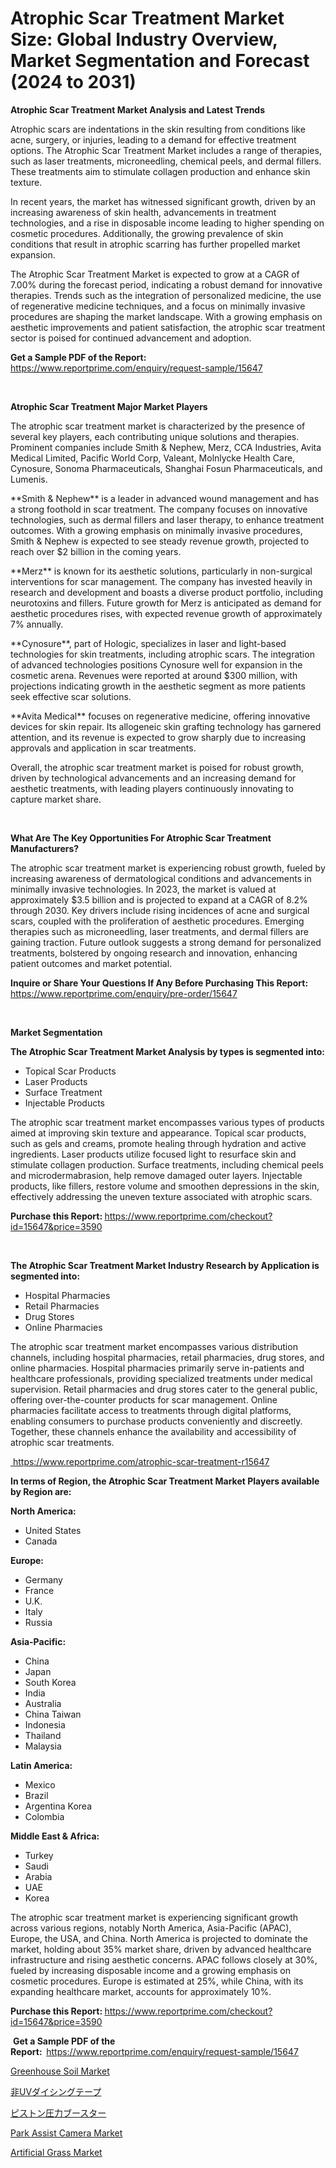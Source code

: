 <p><h1>Atrophic Scar Treatment Market Size: Global Industry Overview, Market Segmentation and Forecast (2024 to 2031)</h1></p><p><strong>Atrophic Scar Treatment Market Analysis and Latest Trends</strong></p>
<p><p>Atrophic scars are indentations in the skin resulting from conditions like acne, surgery, or injuries, leading to a demand for effective treatment options. The Atrophic Scar Treatment Market includes a range of therapies, such as laser treatments, microneedling, chemical peels, and dermal fillers. These treatments aim to stimulate collagen production and enhance skin texture.</p><p>In recent years, the market has witnessed significant growth, driven by an increasing awareness of skin health, advancements in treatment technologies, and a rise in disposable income leading to higher spending on cosmetic procedures. Additionally, the growing prevalence of skin conditions that result in atrophic scarring has further propelled market expansion.</p><p>The Atrophic Scar Treatment Market is expected to grow at a CAGR of 7.00% during the forecast period, indicating a robust demand for innovative therapies. Trends such as the integration of personalized medicine, the use of regenerative medicine techniques, and a focus on minimally invasive procedures are shaping the market landscape. With a growing emphasis on aesthetic improvements and patient satisfaction, the atrophic scar treatment sector is poised for continued advancement and adoption.</p></p>
<p><strong>Get a Sample PDF of the Report:&nbsp;</strong> <a href="https://www.reportprime.com/enquiry/request-sample/15647">https://www.reportprime.com/enquiry/request-sample/15647</a></p>
<p>&nbsp;</p>
<p><strong>Atrophic Scar Treatment Major Market Players</strong></p>
<p><p>The atrophic scar treatment market is characterized by the presence of several key players, each contributing unique solutions and therapies. Prominent companies include Smith & Nephew, Merz, CCA Industries, Avita Medical Limited, Pacific World Corp, Valeant, Molnlycke Health Care, Cynosure, Sonoma Pharmaceuticals, Shanghai Fosun Pharmaceuticals, and Lumenis.</p><p>**Smith & Nephew** is a leader in advanced wound management and has a strong foothold in scar treatment. The company focuses on innovative technologies, such as dermal fillers and laser therapy, to enhance treatment outcomes. With a growing emphasis on minimally invasive procedures, Smith & Nephew is expected to see steady revenue growth, projected to reach over $2 billion in the coming years.</p><p>**Merz** is known for its aesthetic solutions, particularly in non-surgical interventions for scar management. The company has invested heavily in research and development and boasts a diverse product portfolio, including neurotoxins and fillers. Future growth for Merz is anticipated as demand for aesthetic procedures rises, with expected revenue growth of approximately 7% annually.</p><p>**Cynosure**, part of Hologic, specializes in laser and light-based technologies for skin treatments, including atrophic scars. The integration of advanced technologies positions Cynosure well for expansion in the cosmetic arena. Revenues were reported at around $300 million, with projections indicating growth in the aesthetic segment as more patients seek effective scar solutions.</p><p>**Avita Medical** focuses on regenerative medicine, offering innovative devices for skin repair. Its allogeneic skin grafting technology has garnered attention, and its revenue is expected to grow sharply due to increasing approvals and application in scar treatments.</p><p>Overall, the atrophic scar treatment market is poised for robust growth, driven by technological advancements and an increasing demand for aesthetic treatments, with leading players continuously innovating to capture market share.</p></p>
<p>&nbsp;</p>
<p><strong>What Are The Key Opportunities For Atrophic Scar Treatment Manufacturers?</strong></p>
<p><p>The atrophic scar treatment market is experiencing robust growth, fueled by increasing awareness of dermatological conditions and advancements in minimally invasive technologies. In 2023, the market is valued at approximately $3.5 billion and is projected to expand at a CAGR of 8.2% through 2030. Key drivers include rising incidences of acne and surgical scars, coupled with the proliferation of aesthetic procedures. Emerging therapies such as microneedling, laser treatments, and dermal fillers are gaining traction. Future outlook suggests a strong demand for personalized treatments, bolstered by ongoing research and innovation, enhancing patient outcomes and market potential.</p></p>
<p><strong>Inquire or Share Your Questions If Any Before Purchasing This Report:</strong> <a href="https://www.reportprime.com/enquiry/pre-order/15647">https://www.reportprime.com/enquiry/pre-order/15647</a></p>
<p>&nbsp;</p>
<p><strong>Market Segmentation</strong></p>
<p><strong>The Atrophic Scar Treatment Market Analysis by types is segmented into:</strong></p>
<p><ul><li>Topical Scar Products</li><li>Laser Products</li><li>Surface Treatment</li><li>Injectable Products</li></ul></p>
<p><p>The atrophic scar treatment market encompasses various types of products aimed at improving skin texture and appearance. Topical scar products, such as gels and creams, promote healing through hydration and active ingredients. Laser products utilize focused light to resurface skin and stimulate collagen production. Surface treatments, including chemical peels and microdermabrasion, help remove damaged outer layers. Injectable products, like fillers, restore volume and smoothen depressions in the skin, effectively addressing the uneven texture associated with atrophic scars.</p></p>
<p><strong>Purchase this Report:&nbsp;</strong><a href="https://www.reportprime.com/checkout?id=15647&price=3590">https://www.reportprime.com/checkout?id=15647&price=3590</a></p>
<p>&nbsp;</p>
<p><strong>The Atrophic Scar Treatment Market Industry Research by Application is segmented into:</strong></p>
<p><ul><li>Hospital Pharmacies</li><li>Retail Pharmacies</li><li>Drug Stores</li><li>Online Pharmacies</li></ul></p>
<p><p>The atrophic scar treatment market encompasses various distribution channels, including hospital pharmacies, retail pharmacies, drug stores, and online pharmacies. Hospital pharmacies primarily serve in-patients and healthcare professionals, providing specialized treatments under medical supervision. Retail pharmacies and drug stores cater to the general public, offering over-the-counter products for scar management. Online pharmacies facilitate access to treatments through digital platforms, enabling consumers to purchase products conveniently and discreetly. Together, these channels enhance the availability and accessibility of atrophic scar treatments.</p></p>
<p><a href="https://www.reportprime.com/atrophic-scar-treatment-r15647">&nbsp;https://www.reportprime.com/atrophic-scar-treatment-r15647</a></p>
<p><strong>In terms of Region, the Atrophic Scar Treatment Market Players available by Region are:</strong></p>
<p>
    <p> <strong> North America: </strong>
        <ul>
            <li>United States</li>
            <li>Canada</li>
        </ul>
        </p> 
    <p> <strong> Europe: </strong>
        <ul>
            <li>Germany</li>
            <li>France</li>
            <li>U.K.</li>
            <li>Italy</li>
            <li>Russia</li>
        </ul>
        </p> 
    <p> <strong> Asia-Pacific: </strong>
        <ul>
            <li>China</li>
            <li>Japan</li>
            <li>South Korea</li>
            <li>India</li>
            <li>Australia</li>
            <li>China Taiwan</li>
            <li>Indonesia</li>
            <li>Thailand</li>
            <li>Malaysia</li>
        </ul>
        </p> 
    <p> <strong> Latin America: </strong>
        <ul>
            <li>Mexico</li>
            <li>Brazil</li>
            <li>Argentina Korea</li>
            <li>Colombia</li>
        </ul>
        </p> 
    <p> <strong> Middle East & Africa: </strong>
        <ul>
            <li>Turkey</li>
            <li>Saudi</li>
            <li>Arabia</li>
            <li>UAE</li>
            <li>Korea</li>
        </ul>
    </p>
    </p>
<p><p>The atrophic scar treatment market is experiencing significant growth across various regions, notably North America, Asia-Pacific (APAC), Europe, the USA, and China. North America is projected to dominate the market, holding about 35% market share, driven by advanced healthcare infrastructure and rising aesthetic concerns. APAC follows closely at 30%, fueled by increasing disposable income and a growing emphasis on cosmetic procedures. Europe is estimated at 25%, while China, with its expanding healthcare market, accounts for approximately 10%.</p></p>
<p><strong>Purchase this Report: </strong><a href="https://www.reportprime.com/checkout?id=15647&price=3590">https://www.reportprime.com/checkout?id=15647&price=3590</a></p>
<p>&nbsp;<strong>Get a Sample PDF of the Report:&nbsp;&nbsp;</strong><a href="https://www.reportprime.com/enquiry/request-sample/15647">https://www.reportprime.com/enquiry/request-sample/15647</a></p>
<p><strong></strong></p>
<p><p><a href="https://www.linkedin.com/pulse/greenhouse-soil-market-size-type-potting-mixgarden-soilpeat-gsble?trackingId=K7v2TLkISaGc%2FdmTGqXl5Q%3D%3D">Greenhouse Soil Market</a></p><p><a href="https://medium.com/@harper17bmoles/non-uv-dicing-tapes-market-%E3%81%AF-%E3%82%B3%E3%82%B9%E3%83%88%E7%AE%A1%E7%90%86%E3%81%A8%E5%8A%B9%E7%8E%87%E5%90%91%E4%B8%8A%E3%82%92%E5%84%AA%E5%85%88%E3%81%97%E3%81%BE%E3%81%99-%E3%81%95%E3%82%89%E3%81%AB-%E5%A0%B1%E5%91%8A%E6%9B%B8%E3%81%AF%E5%B8%82%E5%A0%B4%E3%81%AE%E9%9C%80%E8%A6%81%E9%9D%A2%E3%81%A8%E4%BE%9B%E7%B5%A6%E9%9D%A2%E3%81%AE%E4%B8%A1%E6%96%B9%E3%82%92%E3%82%AB%E3%83%90%E3%83%BC%E3%81%97%E3%81%A6%E3%81%84%E3%81%BE%E3%81%99-non-uv-dicing-tapes-28f8a98c8a38">非UVダイシングテープ</a></p><p><a href="https://medium.com/@harper17bmoles/piston-pressure-boosters-market-%E3%81%AF-%E3%82%B3%E3%82%B9%E3%83%88%E7%AE%A1%E7%90%86%E3%81%A8%E5%8A%B9%E7%8E%87%E5%90%91%E4%B8%8A%E3%82%92%E5%84%AA%E5%85%88%E3%81%97%E3%81%BE%E3%81%99-%E3%81%95%E3%82%89%E3%81%AB-%E5%A0%B1%E5%91%8A%E6%9B%B8%E3%81%AF%E5%B8%82%E5%A0%B4%E3%81%AE%E9%9C%80%E8%A6%81%E9%9D%A2%E3%81%A8%E4%BE%9B%E7%B5%A6%E9%9D%A2%E3%81%AE%E4%B8%A1%E6%96%B9%E3%82%92%E3%82%AB%E3%83%90%E3%83%BC%E3%81%97%E3%81%A6%E3%81%84%E3%81%BE%E3%81%99-piston-3f657c7cea6a">ピストン圧力ブースター</a></p><p><a href="https://issuu.com/reportprime-2/docs/park-assist-camera-market-size-2030_3f06a55c61ad82">Park Assist Camera Market</a></p><p><a href="https://medium.com/@penelope.lee568/the-global-artificial-grass-market-is-at-the-forefront-of-innovation-driving-rapid-industry-a2e491c55daf">Artificial Grass Market</a></p></p>